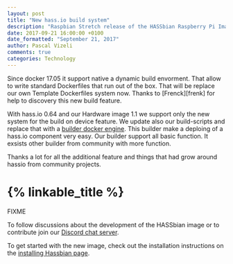 ```yaml
---
layout: post
title: "New hass.io build system"
description: "Raspbian Stretch release of the HASSbian Raspberry Pi Image for Home Assistant"
date: 2017-09-21 16:00:00 +0100
date_formatted: "September 21, 2017"
author: Pascal Vizeli
comments: true
categories: Technology
---
```


Since docker 17.05 it support native a dynamic build envorment. That allow to write standard Dockerfiles that run out of the box. That will be replace our own Template Dockerfiles system now. Thanks to [Frenck][frenk] for help to discovery this new build feature.

With hass.io 0.64 and our Hardware image 1.1 we support only the new system for the build on device feature. We update also our build-scripts and replace that with a [builder docker engine][builder]. This builder make a deploing of a hass.io component very easy. Our builder support all basic function. It exsists other builder from community with more function.

Thanks a lot for all the additional feature and things that had grow around hassio from community projects.

# {% linkable_title  %}

FIXME

To follow discussions about the development of the HASSbian image or to contribute join our [Discord chat server][discord-hassio].

To get started with the new image, check out the installation instructions on the [installing Hassbian page][install].

[hassio-hardware-image-release]: https://github.com/home-assistant/hassio-build/releases/tag/1.1
[install]: https://home-assistant.io/hassio/installation/
[builder]: https://github.com/home-assistant/hassio-build/tree/master/builder
[discord-hassio]: FIXME
[pascal]: https://github.com/pvizeli
